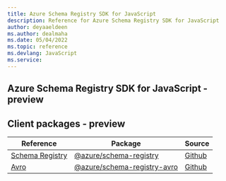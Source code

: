 ```yaml
---
title: Azure Schema Registry SDK for JavaScript
description: Reference for Azure Schema Registry SDK for JavaScript
author: deyaaeldeen
ms.author: dealmaha
ms.date: 05/04/2022
ms.topic: reference
ms.devlang: JavaScript
ms.service:  
---
```

## Azure Schema Registry SDK for JavaScript - preview
## Client packages - preview
| Reference | Package | Source |
|---|---|---|
|[Schema Registry](javascript/api/overview/azure/schema-registry-readme)|[@azure/schema-registry](https://www.npmjs.com/package/@azure/schema-registry)|[Github](https://github.com/Azure/azure-sdk-for-js/blob/main/sdk/schemaregistry/schema-registry)|
|[Avro](javascript/api/overview/azure/schema-registry-avro-readme)|[@azure/schema-registry-avro](https://www.npmjs.com/package/@azure/schema-registry-avro)|[Github](https://github.com/Azure/azure-sdk-for-js/blob/main/sdk/schemaregistry/schema-registry-avro)|

